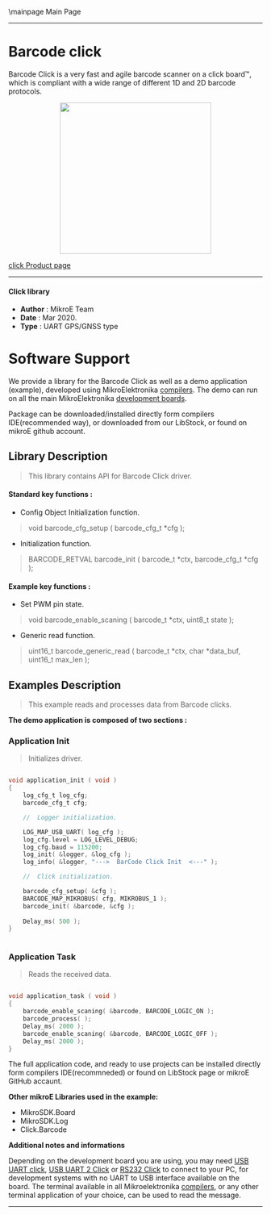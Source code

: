 \mainpage Main Page
 
---
# Barcode click

Barcode Click is a very fast and agile barcode scanner on a click board™, which is compliant with a wide range of different 1D and 2D barcode protocols.

<p align="center">
  <img src="http://download.mikroe.com/images/click_for_ide/barcode_click.png" height=300px>
</p>

[click Product page](<https://www.mikroe.com/barcode-click>)

---


#### Click library 

- **Author**        : MikroE Team
- **Date**          : Mar 2020.
- **Type**          : UART GPS/GNSS type


# Software Support

We provide a library for the Barcode Click 
as well as a demo application (example), developed using MikroElektronika 
[compilers](http://shop.mikroe.com/compilers). 
The demo can run on all the main MikroElektronika [development boards](http://shop.mikroe.com/development-boards).

Package can be downloaded/installed directly form compilers IDE(recommended way), or downloaded from our LibStock, or found on mikroE github account. 

## Library Description

> This library contains API for Barcode Click driver.

#### Standard key functions :

- Config Object Initialization function.
> void barcode_cfg_setup ( barcode_cfg_t *cfg ); 
 
- Initialization function.
> BARCODE_RETVAL barcode_init ( barcode_t *ctx, barcode_cfg_t *cfg );

#### Example key functions :

- Set PWM pin state.
> void barcode_enable_scaning ( barcode_t *ctx, uint8_t state );
 
- Generic read function.
> uint16_t barcode_generic_read ( barcode_t *ctx, char *data_buf, uint16_t max_len );

## Examples Description

> This example reads and processes data from Barcode clicks.

**The demo application is composed of two sections :**

### Application Init 

> Initializes driver.

```c

void application_init ( void )
{
    log_cfg_t log_cfg;
    barcode_cfg_t cfg;

    //  Logger initialization.

    LOG_MAP_USB_UART( log_cfg );
    log_cfg.level = LOG_LEVEL_DEBUG;
    log_cfg.baud = 115200;
    log_init( &logger, &log_cfg );
    log_info( &logger, "--->  BarCode Click Init  <---" );

    //  Click initialization.

    barcode_cfg_setup( &cfg );
    BARCODE_MAP_MIKROBUS( cfg, MIKROBUS_1 );
    barcode_init( &barcode, &cfg );
    
    Delay_ms( 500 );
}
  
```

### Application Task

> Reads the received data.

```c

void application_task ( void )
{
    barcode_enable_scaning( &barcode, BARCODE_LOGIC_ON );
    barcode_process( );
    Delay_ms( 2000 );
    barcode_enable_scaning( &barcode, BARCODE_LOGIC_OFF );
    Delay_ms( 2000 );
}

```

The full application code, and ready to use projects can be  installed directly form compilers IDE(recommneded) or found on LibStock page or mikroE GitHub accaunt.

**Other mikroE Libraries used in the example:** 

- MikroSDK.Board
- MikroSDK.Log
- Click.Barcode

**Additional notes and informations**

Depending on the development board you are using, you may need 
[USB UART click](http://shop.mikroe.com/usb-uart-click), 
[USB UART 2 Click](http://shop.mikroe.com/usb-uart-2-click) or 
[RS232 Click](http://shop.mikroe.com/rs232-click) to connect to your PC, for 
development systems with no UART to USB interface available on the board. The 
terminal available in all Mikroelektronika 
[compilers](http://shop.mikroe.com/compilers), or any other terminal application 
of your choice, can be used to read the message.



---
